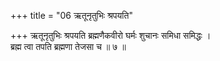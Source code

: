 +++
title = "06 ऋतूनृतुभिः श्रपयति"

+++
ऋतूनृतुभिः श्रपयति ब्रह्मणैकवीरो घर्मः शुचानः समिधा समिद्धः ।  
ब्रह्म त्वा तपति ब्रह्मणा तेजसा च ॥ ७ ॥